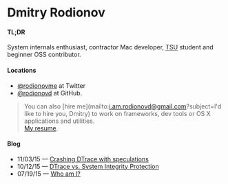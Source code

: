 # Dmitry Rodionov

#### TL;DR
System internals enthusiast, contractor Mac developer, <abbr title="Tomsk State University, Bachelor of Computer Science, 2017">TSU</abbr> student and beginner OSS contributor.

#### Locations
* [\@rodionovme](https://twitter.com/rodionovme) at Twitter
* [\@rodionovd](https://github.com/rodionovd) at GitHub.

> You can also [hire me](mailto:i.am.rodionovd@gmail.com?subject=I'd like to hire you, Dmitry) to work on frameworks, dev tools or OS X applications and utilities.  
> [My resume](./me.html).


#### Blog

* 11/03/15 — [Crashing DTrace with speculations](/blog/dtrace-crash.html)
* 10/12/15 — [DTrace vs. System Integrity Protection](/blog/dtrace-vs-sip.html)
* 07/19/15 — [Who am I?](/blog/who-am-i.html)
